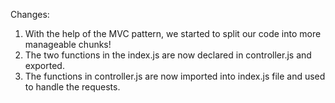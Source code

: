 Changes:

1. With the help of the MVC pattern, we started to split our code into more manageable chunks!
2. The two functions in the index.js are now declared in controller.js and exported.
3. The functions in controller.js are now imported into index.js file and used to handle the requests.